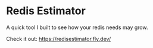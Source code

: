 # Redis Estimator

A quick tool I built to see how your redis needs may grow.

Check it out: https://redisestimator.fly.dev/
